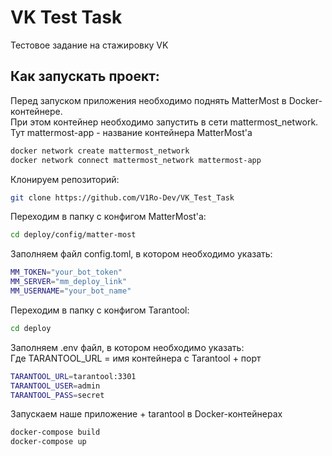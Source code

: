 # VK Test Task
Тестовое задание на стажировку VK


## Как запускать проект:

Перед запуском приложения необходимо поднять MatterMost в Docker-контейнере.  
При этом контейнер необходимо запустить в сети mattermost_network.  
Тут mattermost-app - название контейнера MatterMost'a
```sh
docker network create mattermost_network
docker network connect mattermost_network mattermost-app
```

Клонируем репозиторий:
```sh
git clone https://github.com/V1Ro-Dev/VK_Test_Task
```

Переходим в папку с конфигом MatterMost'a:
```sh
cd deploy/config/matter-most
```

Заполняем файл config.toml, в котором необходимо указать:
```sh
MM_TOKEN="your_bot_token"
MM_SERVER="mm_deploy_link" 
MM_USERNAME="your_bot_name"
```

Переходим в папку с конфигом Tarantool:
```sh
cd deploy
```

Заполняем .env файл, в котором необходимо указать:  
Где TARANTOOL_URL = имя контейнера с Tarantool + порт
```sh
TARANTOOL_URL=tarantool:3301
TARANTOOL_USER=admin
TARANTOOL_PASS=secret
```

Запускаем наше приложение + tarantool в Docker-контейнерах
```sh
docker-compose build
docker-compose up
```


